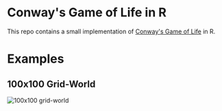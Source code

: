 # Conway's Game of Life in R

This repo contains a small implementation of [Conway's Game of Life](https://en.wikipedia.org/wiki/Conway%27s_Game_of_Life) in R.

# Examples

## 100x100 Grid-World

![100x100 grid-world](https://github.com/MarkusThill/Game-Of-Life/blob/master/img/animation.gif "100x100 grid-world")
